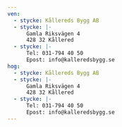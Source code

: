 ```yaml
---
ven:
  - stycke: Kållereds Bygg AB
  - stycke: |-
      Gamla Riksvägen 4
      428 32 Kållered
  - stycke: |-
      Tel: 031-794 40 50
      Epost: info@kalleredsbygg.se
hog:
  - stycke: Kållereds Bygg AB
  - stycke: |-
      Gamla Riksvägen 4
      428 32 Kållered
  - stycke: |-
      Tel: 031-794 40 50
      Epost: info@kalleredsbygg.se
---
```

